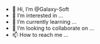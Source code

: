 - 👋 Hi, I’m @Galaxy-Soft
- 👀 I’m interested in ...
- 🌱 I’m currently learning ...
- 💞️ I’m looking to collaborate on ...
- 📫 How to reach me ...

<!---
Galaxy-Soft/Galaxy-Soft is a ✨ special ✨ repository because its `README.md` (this file) appears on your GitHub profile.
You can click the Preview link to take a look at your changes.
--->
